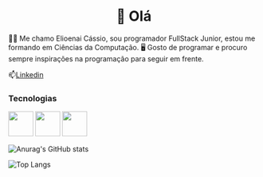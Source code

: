 <center><h1> 👋 Olá </h1></center>

👨‍💻 Me chamo Elioenai Cássio, sou programador FullStack Junior, estou me formando em Ciências da Computação. 🖥️ Gosto de programar e procuro sempre inspirações na programação para seguir em frente.

📫[Linkedin](https://br.linkedin.com/in/elioenaicassio)

### Tecnologias
<p>
<img src="https://cdn.jsdelivr.net/gh/devicons/devicon@latest/icons/javascript/javascript-original.svg" width="50px"/>
<img src="https://cdn.jsdelivr.net/gh/devicons/devicon@latest/icons/git/git-original.svg" width="50px"/>
<img src="https://cdn.jsdelivr.net/gh/devicons/devicon@latest/icons/github/github-original.svg" width="50px"/>
</p>

![Anurag's GitHub stats](https://github-readme-stats.vercel.app/api?username=elioenaicassio&show_icons=true&theme=radical)

![Top Langs](https://github-readme-stats.vercel.app/api/top-langs/?username=elioenaicassio&layout=compact)

<!-- <h1>Título 1</h1>
<h2>Título 2</h2>
<h3>Título 3</h3>
<h4>Título 4</h4>
<h5>Título 5</h5>
<h6>Título 6</h6>

*Itálico* ou _Itálico_

**Negrito** ou __Negrito__

***Negrito e Itálico*** ou ___Negrito e Itálico___

* Lista 
  * Sub-Lista 

[Texto da Imagem](Link da Imagem)

![Céu](https://images.unsplash.com/photo-1688651139745-606898a43b52?q=80&w=1974&auto=format&fit=crop&ixlib=rb-4.0.3&ixid=M3wxMjA3fDB8MHxwaG90by1wYWdlfHx8fGVufDB8fHx8fA%3D%3D)

`Linha de Código`

```Bloco de Código```

> Texto das Citações

| Cabeçalho 1 | Cabeçalho 2 |
| - | - |
| Texto 1 | Texto 2 |
| Texto 3 | Texto 4 |

Texto 1 <br>
Texto 2 -->


<!--
**ElioenaiCassio/elioenaicassio** is a ✨ _special_ ✨ repository because its `README.md` (this file) appears on your GitHub profile.

Here are some ideas to get you started:

- 🔭 I’m currently working on ...
- 🌱 I’m currently learning ...
- 👯 I’m looking to collaborate on ...
- 🤔 I’m looking for help with ...
- 💬 Ask me about ...
- 📫 How to reach me: ...
- 😄 Pronouns: ...
- ⚡ Fun fact: ...
-->
